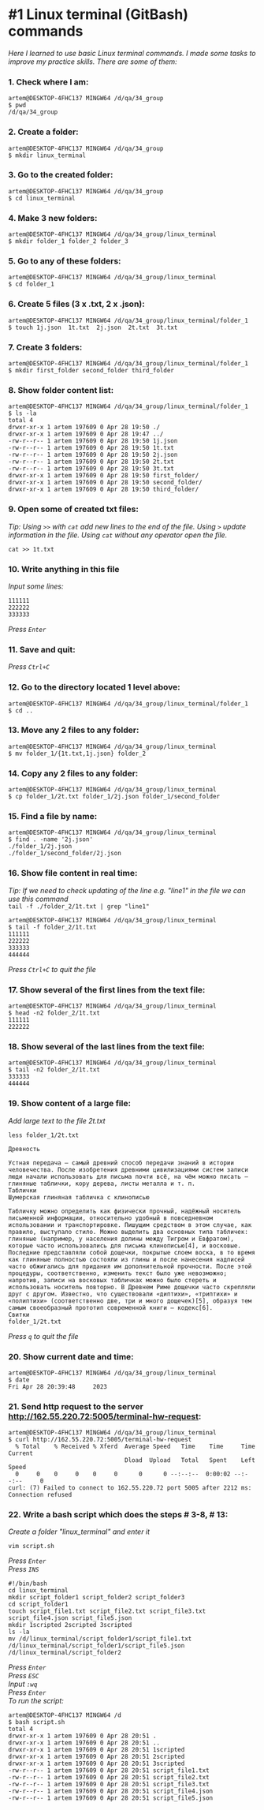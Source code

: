 # #1 Linux terminal (GitBash) commands
*Here I learned to use basic Linux terminal commands. I made some tasks to improve my practice skills. There are some of them:*
### 1. Check where I am:
```
artem@DESKTOP-4FHC137 MINGW64 /d/qa/34_group
$ pwd
/d/qa/34_group
```
### 2. Create a folder: 
```
artem@DESKTOP-4FHC137 MINGW64 /d/qa/34_group
$ mkdir linux_terminal
```
### 3. Go to the created folder: 
```
artem@DESKTOP-4FHC137 MINGW64 /d/qa/34_group
$ cd linux_terminal
```
### 4. Make 3 new folders:
```
artem@DESKTOP-4FHC137 MINGW64 /d/qa/34_group/linux_terminal
$ mkdir folder_1 folder_2 folder_3
```
### 5. Go to any of these folders:
```
artem@DESKTOP-4FHC137 MINGW64 /d/qa/34_group/linux_terminal
$ cd folder_1
```
### 6. Create 5 files (3 x .txt, 2 x .json):
```
artem@DESKTOP-4FHC137 MINGW64 /d/qa/34_group/linux_terminal/folder_1
$ touch 1j.json  1t.txt  2j.json  2t.txt  3t.txt
```

### 7. Create 3 folders:
```
artem@DESKTOP-4FHC137 MINGW64 /d/qa/34_group/linux_terminal/folder_1
$ mkdir first_folder second_folder third_folder
```

### 8. Show folder content list:
```
artem@DESKTOP-4FHC137 MINGW64 /d/qa/34_group/linux_terminal/folder_1
$ ls -la
total 4
drwxr-xr-x 1 artem 197609 0 Apr 28 19:50 ./
drwxr-xr-x 1 artem 197609 0 Apr 28 19:47 ../
-rw-r--r-- 1 artem 197609 0 Apr 28 19:50 1j.json
-rw-r--r-- 1 artem 197609 0 Apr 28 19:50 1t.txt
-rw-r--r-- 1 artem 197609 0 Apr 28 19:50 2j.json
-rw-r--r-- 1 artem 197609 0 Apr 28 19:50 2t.txt
-rw-r--r-- 1 artem 197609 0 Apr 28 19:50 3t.txt
drwxr-xr-x 1 artem 197609 0 Apr 28 19:50 first_folder/
drwxr-xr-x 1 artem 197609 0 Apr 28 19:50 second_folder/
drwxr-xr-x 1 artem 197609 0 Apr 28 19:50 third_folder/
```
### 9. Open some of created txt files:
*Tip: Using `>>` with `cat` add new lines to the end of the file. Using `>` update information in the file. Using `cat` without any operator open the file.*
```
cat >> 1t.txt
```

### 10. Write anything in this file  
*Input some lines:* 
```
111111  
222222 
333333
```
*Press `Enter`*

### 11. Save and quit: 
*Press `Ctrl+C`*

### 12. Go to the directory located 1 level above:
```
artem@DESKTOP-4FHC137 MINGW64 /d/qa/34_group/linux_terminal/folder_1
$ cd ..
```

### 13. Move any 2 files to any folder:
```
artem@DESKTOP-4FHC137 MINGW64 /d/qa/34_group/linux_terminal
$ mv folder_1/{1t.txt,1j.json} folder_2
```
### 14. Copy any 2 files to any folder:
```
artem@DESKTOP-4FHC137 MINGW64 /d/qa/34_group/linux_terminal
$ cp folder_1/2t.txt folder_1/2j.json folder_1/second_folder
```

### 15. Find a file by name:
```
artem@DESKTOP-4FHC137 MINGW64 /d/qa/34_group/linux_terminal
$ find . -name '2j.json'
./folder_1/2j.json
./folder_1/second_folder/2j.json
```

### 16. Show file content in real time: 
*Tip: If we need to check updating of the line e.g. "line1" in the file we can use this command*   
`tail -f ./folder_2/1t.txt | grep "line1"`

```
artem@DESKTOP-4FHC137 MINGW64 /d/qa/34_group/linux_terminal
$ tail -f folder_2/1t.txt
111111
222222
333333
444444
```
*Press `Ctrl+C` to quit the file*

### 17. Show several of the first lines from the text file: 
```
artem@DESKTOP-4FHC137 MINGW64 /d/qa/34_group/linux_terminal
$ head -n2 folder_2/1t.txt
111111
222222
```
### 18. Show several of the last lines from the text file:
```
artem@DESKTOP-4FHC137 MINGW64 /d/qa/34_group/linux_terminal
$ tail -n2 folder_2/1t.txt
333333
444444
```

### 19. Show content of a large file: 
*Add large text to the file 2t.txt*
```
less folder_1/2t.txt
```
```
Древность

Устная передача — самый древний способ передачи знаний в истории человечества. После изобретения древними цивилизациями систем записи люди начали использовать для письма почти всё, на чём можно писать — глиняные таблички, кору дерева, листы металла и т. п.
Таблички
Шумерская глиняная табличка с клинописью

Табличку можно определить как физически прочный, надёжный носитель письменной информации, относительно удобный в повседневном использовании и транспортировке. Пишущим средством в этом случае, как правило, выступало стило. Можно выделить два основных типа табличек: глиняные (например, у населения долины между Тигром и Евфратом), которые часто использовались для письма клинописью[4], и восковые. Последние представляли собой дощечки, покрытые слоем воска, в то время как глиняные полностью состояли из глины и после нанесения надписей часто обжигались для придания им дополнительной прочности. После этой процедуры, соответственно, изменить текст было уже невозможно; напротив, записи на восковых табличках можно было стереть и использовать носитель повторно. В Древнем Риме дощечки часто скрепляли друг с другом. Известно, что существовали «диптихи», «триптихи» и «полиптихи» (соответственно две, три и много дощечек)[5], образуя тем самым своеобразный прототип современной книги — кодекс[6].
Свитки
folder_1/2t.txt
```

*Press `q` to quit the file*
### 20. Show current date and time: 
```
artem@DESKTOP-4FHC137 MINGW64 /d/qa/34_group/linux_terminal
$ date
Fri Apr 28 20:39:48     2023
```
### 21. Send http request to the server http://162.55.220.72:5005/terminal-hw-request:  
```
artem@DESKTOP-4FHC137 MINGW64 /d/qa/34_group/linux_terminal
$ curl http://162.55.220.72:5005/terminal-hw-request
  % Total    % Received % Xferd  Average Speed   Time    Time     Time  Current
                                 Dload  Upload   Total   Spent    Left  Speed
  0     0    0     0    0     0      0      0 --:--:--  0:00:02 --:--:--     0
curl: (7) Failed to connect to 162.55.220.72 port 5005 after 2212 ms: Connection refused
```

### 22. Write a bash script which does the steps # 3-8, # 13:  
*Create a folder "linux_terminal" and enter it*    
```
vim script.sh
```
*Press `Enter`*  
*Press `INS`* 
```
#!/bin/bash 
cd linux_terminal  
mkdir script_folder1 script_folder2 script_folder3 
cd script_folder1  
touch script_file1.txt script_file2.txt script_file3.txt script_file4.json script_file5.json 
mkdir 1scripted 2scripted 3scripted  
ls -la  
mv /d/linux_terminal/script_folder1/script_file1.txt /d/linux_terminal/script_folder1/script_file5.json /d/linux_terminal/script_folder2
```
*Press `Enter`*  
*Press `ESC`*  
*Input `:wq`*  
*Press `Enter`*  
*To run the script:*
```
artem@DESKTOP-4FHC137 MINGW64 /d
$ bash script.sh
total 4
drwxr-xr-x 1 artem 197609 0 Apr 28 20:51 .
drwxr-xr-x 1 artem 197609 0 Apr 28 20:51 ..
drwxr-xr-x 1 artem 197609 0 Apr 28 20:51 1scripted
drwxr-xr-x 1 artem 197609 0 Apr 28 20:51 2scripted
drwxr-xr-x 1 artem 197609 0 Apr 28 20:51 3scripted
-rw-r--r-- 1 artem 197609 0 Apr 28 20:51 script_file1.txt
-rw-r--r-- 1 artem 197609 0 Apr 28 20:51 script_file2.txt
-rw-r--r-- 1 artem 197609 0 Apr 28 20:51 script_file3.txt
-rw-r--r-- 1 artem 197609 0 Apr 28 20:51 script_file4.json
-rw-r--r-- 1 artem 197609 0 Apr 28 20:51 script_file5.json
```

